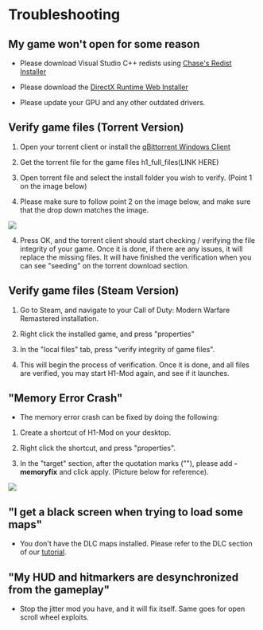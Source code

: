 # Troubleshooting

## My game won't open for some reason

- Please download Visual Studio C++ redists using [Chase's Redist Installer](https://github.com/chxseh/Redist-Installer/releases/download/latest/Redist-Installer.bat)

- Please download the [DirectX Runtime Web Installer](https://download.microsoft.com/download/1/7/1/1718CCC4-6315-4D8E-9543-8E28A4E18C4C/dxwebsetup.exe)

- Please update your GPU and any other outdated drivers.

## Verify game files (Torrent Version)

1. Open your torrent client or install the [qBittorrent Windows Client](https://www.fosshub.com/qBittorrent.html)

2. Get the torrent file for the game files h1_full_files(LINK HERE)

3. Open torrent file and select the install folder you wish to verify. (Point 1 on the image below)

4. Please make sure to follow point 2 on the image below, and make sure that the drop down matches the image.

![](/img/torrent.png)

4. Press OK, and the torrent client should start checking / verifying the file integrity of your game. Once it is done, if there are any issues, it will replace the missing files. It will have finished the verification when you can see "seeding" on the torrent download section.

## Verify game files (Steam Version)

1. Go to Steam, and navigate to your Call of Duty: Modern Warfare Remastered installation.

2. Right click the installed game, and press "properties"

3. In the "local files" tab, press "verify integrity of game files". 

4. This will begin the process of verification. Once it is done, and all files are verified, you may start H1-Mod again, and see if it launches.

## "Memory Error Crash"

- The memory error crash can be fixed by doing the following:

1. Create a shortcut of H1-Mod on your desktop.

2. Right click the shortcut, and press "properties".

3. In the "target" section, after the quotation marks (""), please add **-memoryfix** and click apply. (Picture below for reference).

![](/img/memoryfix.png)

## "I get a black screen when trying to load some maps"

- You don't have the DLC maps installed. Please refer to the DLC section of our [tutorial](install#i-already-have-the-steam-version--i-dont-have-the-dlc).

## "My HUD and hitmarkers are desynchronized from the gameplay"

- Stop the jitter mod you have, and it will fix itself. Same goes for open scroll wheel exploits.